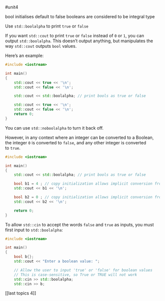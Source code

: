 #unit4 

bool initialises default to false
booleans are considered to be integral type

Use `std::boolalpha` to print `true` or `false`

If you want `std::cout` to print `true` or `false` instead of `0` or `1`, you can output `std::boolalpha`. This doesn’t output anything, but manipulates the way `std::cout` outputs `bool` values.

Here’s an example:

```cpp
#include <iostream>

int main()
{
    std::cout << true << '\n';
    std::cout << false << '\n';

    std::cout << std::boolalpha; // print bools as true or false

    std::cout << true << '\n';
    std::cout << false << '\n';
    return 0;
}
```

You can use `std::noboolalpha` to turn it back off.


However, in any context where an integer can be converted to a Boolean, the integer `0` is converted to `false`, and any other integer is converted to `true`.

```cpp
#include <iostream>

int main()
{
	std::cout << std::boolalpha; // print bools as true or false

	bool b1 = 4 ; // copy initialization allows implicit conversion from int to bool
	std::cout << b1 << '\n';

	bool b2 = 0 ; // copy initialization allows implicit conversion from int to bool
	std::cout << b2 << '\n';

	return 0;
}
```

To allow `std::cin` to accept the words `false` and `true` as inputs, you must first input to `std::boolalpha`:

```cpp
#include <iostream>

int main()
{
	bool b{};
	std::cout << "Enter a boolean value: ";

	// Allow the user to input 'true' or 'false' for boolean values
	// This is case-sensitive, so True or TRUE will not work
	std::cin >> std::boolalpha;
	std::cin >> b;
```

[[last topics 4]]